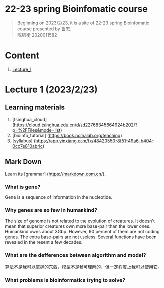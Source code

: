 # 22-23 spring Bioinfomatic course
> Beginning on 2023/2/23, it is a site of 22-23 spring Bioinfomatic course presented by 鲁志.   
陈韬衡 2020011582

# Content
1. [Lecture_1](#lecture-1)


# Lecture 1 (2023/2/23)

## Learning materials
1. [tsinghua_cloud] (https://cloud.tsinghua.edu.cn/d/ad22768345664924b202/?p=%2FFiles&mode=list)   
2. [bioinfo_tutorial] (https://book.ncrnalab.org/teaching)   
3. [syllabus] (https://app.yinxiang.com/fx/48420550-8f51-49a6-b404-0cc7e810ab4c)

## Mark Down   
Learn its [grammar] (https://markdown.com.cn/).   

### What is gene?   
Gene is a sequence of information in the nucleotide. 

### Why genes are so few in humankind?  
The size of genome is not related to the evolution of creatures. It doesn't mean that superior creatures own more base-pair than the lower ones.   
Humankind owns about 3Gbp. However, 90 percent of them are not coding genes. The extra base-pairs are not useless. Several functions have been revealed in the resent a few decades. 

### What are the defferences between algorithm and model?    
算法不是我可以掌握的东西，模型不是我可理解的，但一定程度上我可以使用它。

### What problems is bioinformatics trying to solve? 


